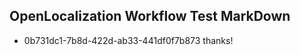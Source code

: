 ## OpenLocalization Workflow Test MarkDown
* 0b731dc1-7b8d-422d-ab33-441df0f7b873 thanks!

<!--HONumber=Jul16_HO3-->


